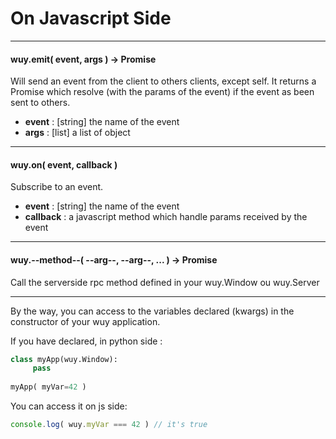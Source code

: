 # On Javascript Side

---
#### wuy.emit( event, args ) -> Promise
Will send an event from the client to others clients, except self. It returns a Promise which resolve (with the params of the event) if the event as been sent to others.
  * **event** : [string] the name of the event
  * **args** : [list] a list of object

---
#### wuy.on( event, callback )
Subscribe to an event.
  * **event** : [string] the name of the event
  * **callback** : a javascript method which handle params received by the event
  
---
#### wuy.--method--( --arg--, --arg--, ... ) -> Promise
Call the serverside rpc method defined in your wuy.Window ou wuy.Server

---
By the way, you can access to the variables declared (kwargs) in the constructor of your wuy application.

If you have declared, in python side :

```python
class myApp(wuy.Window):
     pass
     
myApp( myVar=42 )
```
You can access it on js side:

```javascript
console.log( wuy.myVar === 42 ) // it's true
```


